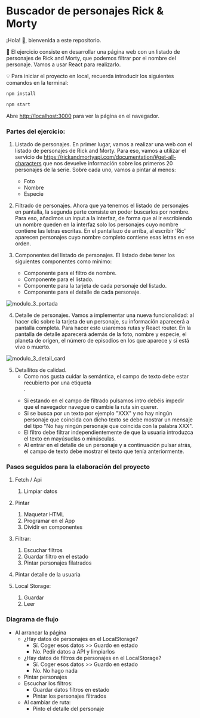 # Buscador de personajes Rick & Morty

¡Hola! 👋, bienvenida a este repositorio.

🚩 El ejercicio consiste en desarrollar una página web con un listado de personajes de Rick and Morty, que podemos filtrar por el nombre del personaje. Vamos a usar React para realizarlo.

💡 Para iniciar el proyecto en local, recuerda introducir los siguientes comandos en la terminal:

```bash
npm install
```
```bash
npm start
```
Abre [http://localhost:3000](http://localhost:3000) para ver la página en el navegador.

### Partes del ejercicio: 

1. Listado de personajes.
En primer lugar, vamos a realizar una web con el listado de personajes de Rick and Morty. Para eso, vamos a utilizar el servicio de https://rickandmortyapi.com/documentation/#get-all-characters que nos devuelve información sobre los primeros 20 personajes de la serie. Sobre cada uno, vamos a pintar al menos:
   - Foto
   - Nombre
   - Especie

2. Filtrado de personajes.
Ahora que ya tenemos el listado de personajes en pantalla, la segunda parte consiste en poder buscarlos por nombre. Para eso, añadimos un input a la interfaz, de forma que al ir escribiendo un nombre queden en la interfaz solo los personajes cuyo nombre contiene las letras escritas. En el pantallazo de arriba, al escribir 'Ric' aparecen personajes cuyo nombre completo contiene esas letras en ese orden.

3. Componentes del listado de personajes.
El listado debe tener los siguientes componentes como mínimo:
   - Componente para el filtro de nombre.
   - Componente para el listado.
   - Componente para la tarjeta de cada personaje del listado.
   - Componente para el detalle de cada personaje.

![modulo_3_portada](https://user-images.githubusercontent.com/74368515/122389217-01008f00-cf71-11eb-8fae-3d311f4fb8cd.PNG)



4. Detalle de personajes.
Vamos a implementar una nueva funcionalidad: al hacer clic sobre la tarjeta de un personaje, su información aparecerá a pantalla completa. Para hacer esto usaremos rutas y React router. En la pantalla de detalle aparecerá además de la foto, nombre y especie, el planeta de origen, el número de episodios en los que aparece y si está vivo o muerto.

![modulo_3_detail_card](https://user-images.githubusercontent.com/74368515/122389603-63f22600-cf71-11eb-85dc-dededfdde0fe.PNG)

5. Detallitos de calidad.
   - Como nos gusta cuidar la semántica, el campo de texto debe estar recubierto por una etiqueta <form />.
   - Si estando en el campo de filtrado pulsamos intro debéis impedir que el navegador navegue o cambie la ruta sin querer.
   - Si se busca por un texto por ejemplo "XXX" y no hay ningún personaje que coincida con dicho texto se debe mostrar un mensaje del tipo "No hay ningún personaje que coincida con la palabra XXX".
   - El filtro debe filtrar independientemente de que la usuaria introduzca el texto en mayúsuclas o minúsculas.
   - Al entrar en el detalle de un personaje y a continuación pulsar atrás, el campo de texto debe mostrar el texto que tenía anteriormente.

### Pasos seguidos para la elaboración del proyecto

1. Fetch / Api
   1. Limpiar datos
1. Pintar

   1. Maquetar HTML
   1. Programar en el App
   1. Dividir en componentes
1. Filtrar:
   1. Escuchar filtros
   1. Guardar filtro en el estado
   1. Pintar personajes filatrados
1. Pintar detalle de la usuaria
1. Local Storage:
   1. Guardar
   1. Leer

### Diagrama de flujo

- Al arrancar la página
  - ¿Hay datos de personajes en el LocalStorage?
    - Sí. Coger esos datos >> Guardo en estado
    - No. Pedir datos a API y limpiarlos
  - ¿Hay datos de filtros de personajes en el LocalStorage?
    - Sí. Coger esos datos >> Guardo en estado
    - No. No hago nada
  - Pintar personajes
  - Escuchar los filtros:
    - Guardar datos filtros en estado
    - Pintar los personajes filtrados
  - Al cambiar de ruta:
    - Pinto el detalle del personaje
